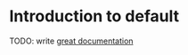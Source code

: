 # Introduction to default


TODO: write [great documentation](http://jacobian.org/writing/great-documentation/what-to-write/)
